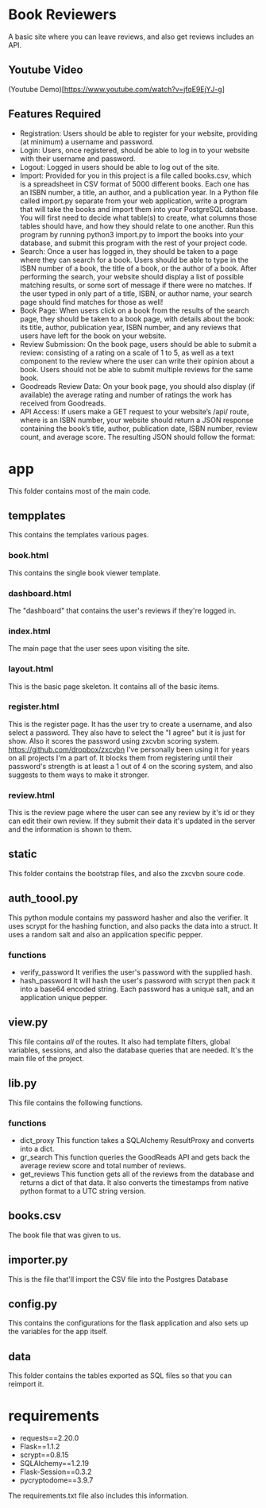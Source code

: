 # Book Reviewers
A basic site where you can leave reviews, and also get reviews includes an API.

## Youtube Video
(Youtube Demo)[https://www.youtube.com/watch?v=jfqE9EjYJ-g]

## Features Required
- Registration: Users should be able to register for your website, providing (at minimum) a username and password.
- Login: Users, once registered, should be able to log in to your website with their username and password.
- Logout: Logged in users should be able to log out of the site.
- Import: Provided for you in this project is a file called books.csv, which is a spreadsheet in CSV format of 5000 different books. Each one has an ISBN number, a title, an author, and a publication year. In a Python file called import.py separate from your web application, write a program that will take the books and import them into your PostgreSQL database. You will first need to decide what table(s) to create, what columns those tables should have, and how they should relate to one another. Run this program by running python3 import.py to import the books into your database, and submit this program with the rest of your project code.
- Search: Once a user has logged in, they should be taken to a page where they can search for a book. Users should be able to type in the ISBN number of a book, the title of a book, or the author of a book. After performing the search, your website should display a list of possible matching results, or some sort of message if there were no matches. If the user typed in only part of a title, ISBN, or author name, your search page should find matches for those as well!
- Book Page: When users click on a book from the results of the search page, they should be taken to a book page, with details about the book: its title, author, publication year, ISBN number, and any reviews that users have left for the book on your website.
- Review Submission: On the book page, users should be able to submit a review: consisting of a rating on a scale of 1 to 5, as well as a text component to the review where the user can write their opinion about a book. Users should not be able to submit multiple reviews for the same book.
- Goodreads Review Data: On your book page, you should also display (if available) the average rating and number of ratings the work has received from Goodreads.
- API Access: If users make a GET request to your website’s /api/<isbn> route, where <isbn> is an ISBN number, your website should return a JSON response containing the book’s title, author, publication date, ISBN number, review count, and average score. The resulting JSON should follow the format:
# app
This folder contains most of the main code.

## tempplates
This contains the templates various pages.
### book.html
This contains the single book viewer template.
### dashboard.html
The "dashboard" that contains the user's reviews if they're logged in.
### index.html
The main page that the user sees upon visiting the site.
### layout.html
This is the basic page skeleton. It contains all of the basic items.
### register.html
This is the register page. It has the user try to create a username, and also select a password. They also have to select the "I agree" but it is just for show. Also it scores the password using zxcvbn scoring system. https://github.com/dropbox/zxcvbn I've personally been using it for years on all projects I'm a part of.
It blocks them from registering until their password's strength is at least a 1 out of 4 on the scoring system, and also suggests to them ways to make it stronger.

### review.html
This is the review page where the user can see any review by it's id or they can edit their own review. If they submit their data it's updated in the server and the information is shown to them.

## static
This folder contains the bootstrap files, and also the zxcvbn soure code.

## auth_toool.py
This python module contains my password hasher and also the verifier. It uses scrypt for the hashing function, and also packs the data into a struct. It uses a random salt and also an application specific pepper.

### functions 
- verify_password It verifies the user's password with the supplied hash.
- hash_password It will hash the user's password with scrypt then pack it into a base64 encoded string. Each password has a unique salt, and an application unique pepper.

## view.py
This file contains _all_ of the routes. It also had template filters, global variables, sessions, and also the database queries that are needed. It's the main file of the project.

## lib.py
This file contains the following functions.
### functions
- dict_proxy This function takes a SQLAlchemy ResultProxy and converts into a dict.
- gr_search This function queries the GoodReads API and gets back the average review score and total number of reviews.
- get_reviews This function gets all of the reviews from the database and returns a dict of that data. It also converts the timestamps from native python format to a UTC string version.


## books.csv
The book file that was given to us.
## importer.py
This is the file that'll import the CSV file into the Postgres Database

## config.py
This contains the configurations for the flask application and also sets up the variables for the app itself.

## data
This folder contains the tables exported as SQL files so that you can reimport it.

# requirements
- requests==2.20.0
- Flask==1.1.2
- scrypt==0.8.15
- SQLAlchemy==1.2.19
- Flask-Session==0.3.2
- pycryptodome==3.9.7

The requirements.txt file also includes this information.
